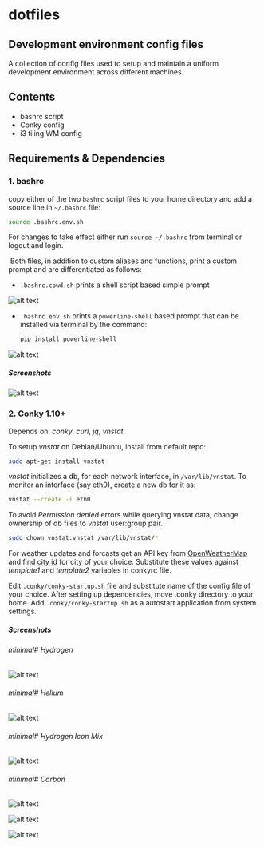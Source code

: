 # dotfiles
## Development environment config files

A collection of config files used to setup and maintain a uniform development environment across different machines.

## Contents
- bashrc script
- Conky config
- i3 tiling WM config

## Requirements & Dependencies
### 1. bashrc
   copy either of the two `bashrc` script files to your home directory and add a source line in `~/.bashrc` file:
   ```bash
source .bashrc.env.sh
   ```
   For changes to take effect either run ```source ~/.bashrc``` from terminal or logout and login.

​	Both files, in addition to custom aliases and functions, print a custom prompt and are differentiated as follows:


- `.bashrc.cpwd.sh` prints a shell script based simple prompt

![alt text](https://github.com/cod3g3nki/dotfiles/raw/master/shell-shot.png "Bash prompt")

- `.bashrc.env.sh` prints a `powerline-shell` based prompt that can be installed via terminal by the command:

    ```bash
    pip install powerline-shell
    ```

    

![alt text](https://github.com/cod3g3nki/dotfiles/raw/master/powershell-shot.png "Bash prompt")
##### Screenshots

![alt text](https://github.com/cod3g3nki/dotfiles/raw/master/shell-shot.png "Bash prompt")



### 2. Conky 1.10+
   Depends on: *conky*, *curl*, *jq*, *vnstat*

   To setup *vnstat* on Debian/Ubuntu, install from default repo:  
   ```bash
sudo apt-get install vnstat
   ```
   *vnstat* initializes a db, for each network interface, in
   ```/var/lib/vnstat```. To monitor an interface (say eth0), create a new db for it as:

   ```bash
vnstat --create -i eth0
   ```
   To avoid *Permission denied* errors while querying vnstat data, change
ownership of db files to *vnstat* user:group pair.  
   ```bash
sudo chown vnstat:vnstat /var/lib/vnstat/*
   ```
   For weather updates and forcasts get an API key from [OpenWeatherMap](https://openweathermap.org "OpenWeatherMap's Homepage")
   and find [city id](http://openweathermap.org/help/city_list.txt "City ID List")  for city of your choice. Substitute these values against
   *template1* and *template2* variables in conkyrc file.

   Edit ```.conky/conky-startup.sh``` file and substitute name of the config
   file of your choice.
   After setting up dependencies, move .conky directory to your home. Add
   ```.conky/conky-startup.sh``` as a autostart application from system settings.

   ##### Screenshots
   ###### minimal# Hydrogen
   ![alt text](https://github.com/cod3g3nki/dotfiles/raw/master/conkyrc_minH_shot.png ".conkyrc_minH")

   ###### minimal# Helium
   ![alt text](https://github.com/cod3g3nki/dotfiles/raw/master/conkyrc_minHe_shot.png ".conkyrc_minHe")

   ###### minimal# Hydrogen Icon Mix
   ![alt text](https://github.com/cod3g3nki/dotfiles/raw/master/conkyrc_minH_mix_shot.png ".conkyrc_minH_mix")

   ###### minimal# Carbon
   ![alt text](https://github.com/cod3g3nki/dotfiles/raw/master/conkyrc_mixC12_shot.png ".conkyrc_mixC12")

   ![alt text](https://github.com/cod3g3nki/dotfiles/raw/master/conkyrc_mixC13_shot.png ".conkyrc_mixC13")

   ![alt text](https://github.com/cod3g3nki/dotfiles/raw/master/conkyrc_mixC14_shot.png ".conkyrc_mixC14")

